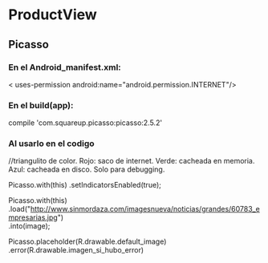 # ProductView

## Picasso

### En el Android_manifest.xml:
< uses-permission android:name="android.permission.INTERNET"/>

### En el build(app):
compile 'com.squareup.picasso:picasso:2.5.2'

### Al usarlo en el codigo
//triangulito de color. Rojo: saco de internet. Verde: cacheada en memoria. Azul: cacheada en disco. Solo para debugging. 
 
 Picasso.with(this) 
        .setIndicatorsEnabled(true); 

 Picasso.with(this)  
        .load("http://www.sinmordaza.com/imagesnueva/noticias/grandes/60783_empresarias.jpg")  
        .into(image);

  Picasso.placeholder(R.drawable.default_image)  
  		.error(R.drawable.imagen_si_hubo_error)
